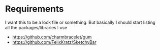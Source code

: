 # Requirements
I want this to be a lock file or something. But basically I should start listing all the packages/libraries I use

- https://github.com/charmbracelet/gum
- https://github.com/FelixKratz/SketchyBar
